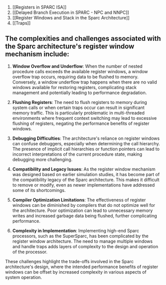 1. [[Registers in SPARC ISA]]
2. [[Delayed Branch Execution in SPARC - NPC and NNPC]]
3. [[Register Windows and Stack in the Sparc Architecture]]
4. [[Traps]]

## The complexities and challenges associated with the Sparc architecture's register window mechanism include:

1. **Window Overflow and Underflow**: When the number of nested procedure calls exceeds the available register windows, a window overflow trap occurs, requiring data to be flushed to memory. Conversely, a window underflow trap happens when there are no valid windows available for restoring registers, complicating stack management and potentially leading to performance degradation.
    
2. **Flushing Registers**: The need to flush registers to memory during system calls or when certain traps occur can result in significant memory traffic. This is particularly problematic in multi-threaded environments where frequent context switching may lead to excessive flushing of registers, negating the performance benefits of register windows.
    
3. **Debugging Difficulties**: The architecture's reliance on register windows can confuse debuggers, especially when determining the call hierarchy. The presence of implicit call hierarchies or function pointers can lead to incorrect interpretations of the current procedure state, making debugging more challenging.
    
4. **Compatibility and Legacy Issues**: As the register window mechanism was designed based on earlier simulation studies, it has become part of the compatibility legacy of the Sparc architecture. This makes it difficult to remove or modify, even as newer implementations have addressed some of its shortcomings.
    
5. **Compiler Optimization Limitations**: The effectiveness of register windows can be diminished by compilers that do not optimize well for the architecture. Poor optimization can lead to unnecessary memory writes and increased garbage data being flushed, further complicating performance.
    
6. **Complexity in Implementation**: Implementing high-end Sparc processors, such as the SuperSparc, has been complicated by the register window architecture. The need to manage multiple windows and handle traps adds layers of complexity to the design and operation of the processor.
    

These challenges highlight the trade-offs involved in the Sparc architecture's design, where the intended performance benefits of register windows can be offset by increased complexity in various aspects of system operation.